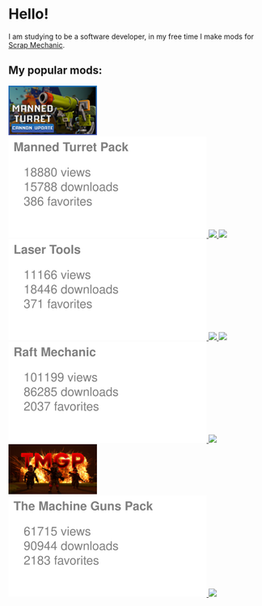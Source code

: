 # Hello!
I am studying to be a software developer, in my free time I make mods for [Scrap Mechanic](https://store.steampowered.com/app/387990).

## My popular mods:
<div>
        <a href="https://github.com/Vajdani/SM-Manned-Turret-Pack" target="_blank">
                <img src="https://github.com/Vajdani/SM-Manned-Turret-Pack/blob/master/preview.jpg" width="175"/>
                <a href="https://steamcommunity.com/sharedfiles/filedetails/?id=3107290429" target="_blank">
                        <img src="workshop-data/3107290429.svg"/>
                        <img src="https://store.steampowered.com/favicon.ico" width="35"/>
                </a>
        </a>
        <a href="https://github.com/Vajdani/SM-Laser-Tools" target="_blank">
                <img src="https://github.com/Vajdani/SM-Laser-Tools/blob/main/preview.jpg" width="175"/>
                <a href="https://steamcommunity.com/sharedfiles/filedetails/?id=2843905833" target="_blank">
                        <img src="workshop-data/2843905833.svg"/>
                        <img src="https://store.steampowered.com/favicon.ico" width="35"/>
                </a>
        </a>
        <a href="https://github.com/RaftMechanic/Raft-Mechanic-Game-Mode" target="_blank">
                <img src="https://github.com/RaftMechanic/Raft-Mechanic-Game-Mode/blob/main/preview.jpg" width="175"/>
                <a href="https://steamcommunity.com/sharedfiles/filedetails/?id=2807590049" target="_blank">
                        <img src="workshop-data/2807590049.svg"/>
                        <img src="https://store.steampowered.com/favicon.ico" width="35"/>
                </a>
        </a>
        <a href="https://github.com/DriVVer/TheMachineGunPack" target="_blank">
                <img src="https://github.com/DriVVer/TheMachineGunPack/blob/main/preview.jpg" width="175"/>
                <a href="https://steamcommunity.com/sharedfiles/filedetails/?id=1903792337" target="_blank">
                        <img src="workshop-data/1903792337.svg"/>
                        <img src="https://store.steampowered.com/favicon.ico" width="35"/>
                </a>
        </a>
</div>
